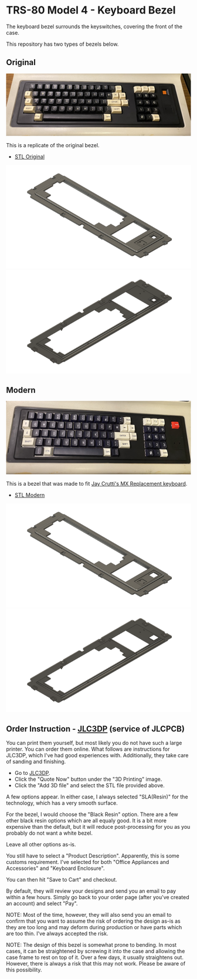 # TRS-80 Model 4 - Keyboard Bezel

The keyboard bezel surrounds the keyswitches, covering the front of the case.

This repository has two types of bezels below.

## Original

![Original](Images/Photo_Original.png)

This is a replicate of the original bezel.

- [STL Original](Model_4_Original.stl)

![Original Top](Images/TRS80_Model_4_Original_Top.png)
![Original Bottom](Images/TRS80_Model_4_Original_Bottom.png)

## Modern

![Modern](Images/Photo_Modern.png)

This is a bezel that was made to fit [Jay Crutti's MX Replacement keyboard](https://www.jaycrutti.com/hardware-projects/tandy-trs-80-replacement-keyboards).

- [STL Modern](Model_4_Modern.stl)

![Modern Top](Images/TRS80_Model_4_Modern_Top.png)
![Modern Bottom](Images/TRS80_Model_4_Modern_Bottom.png)

## Order Instruction - [JLC3DP](https://www.jlcpcb.com) (service of JLCPCB)

You can print them yourself, but most likely you do not have such a large printer. You can order them online. What follows are instructions for JLC3DP, which I've had good experiences with. Additionally, they take care of sanding and finishing.

- Go to [JLC3DP](https://www.jlcpcb.com).
- Click the "Quote Now" button under the "3D Printing" image.
- Click the "Add 3D file" and select the STL file provided above.

A few options appear. In either case, I always selected "SLA(Resin)" for the technology, which has a very smooth surface.

For the bezel, I would choose the "Black Resin" option. There are a few other black resin options which are all equaly good. It is a bit more expensive than the default, but it will reduce post-processing for you as you probably do not want a white bezel.

Leave all other options as-is.

You still have to select a "Product Description". Apparently, this is some customs requirement. I've selected for both "Office Appliances and Accessories" and "Keyboard Enclosure".

You can then hit "Save to Cart" and checkout.

By default, they will review your designs and send you an email to pay within a few hours. Simply go back to your order page (after you've created an account) and select "Pay".

NOTE: Most of the time, however, they will also send you an email to confirm that you want to assume the risk of ordering the design as-is as they are too long and may deform during production or have parts which are too thin. I've always accepted the risk.

NOTE: The design of this bezel is somewhat prone to bending. In most cases, it can be straightened by screwing it into the case and allowing the case frame to rest on top of it. Over a few days, it usually straightens out. However, there is always a risk that this may not work. Please be aware of this possibility.
